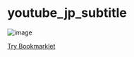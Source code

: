 # youtube_jp_subtitle

![image](https://hilotter.github.io/youtube_jp_subtitle/images/youtube_subtitle.gif)

[Try Bookmarklet](https://hilotter.github.io/youtube_jp_subtitle/)
